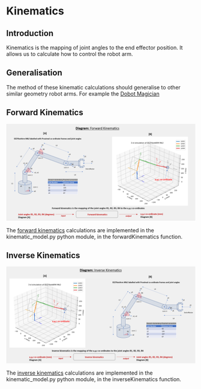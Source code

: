# Kinematics

## Introduction

Kinematics is the mapping of joint angles to the end effector position. It allows us to calculate how to control the robot arm.

## Generalisation

The method of these kinematic calculations should generalise to other similar geometry robot arms. For example the [Dobot Magician](https://www.dobot-robots.com/products/education/magician.html)

## Forward Kinematics

![forwardKinematics](../../images/forwardKinematics.png)

The [forward kinematics](Forward_kinematics_EEZYbotARM.pdf) calculations are implemented in the kinematic_model.py python module, in the forwardKinematics function.

## Inverse Kinematics

![inverseKinematics](../../images/inverseKinematics.png)

The [inverse kinematics](Inverse_kinematics_EEZYbotARM.pdf) calculations are implemented in the kinematic_model.py python module, in the inverseKinematics function.


